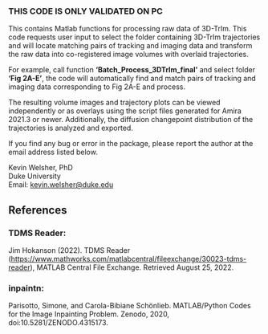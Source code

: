 ### **THIS CODE IS ONLY VALIDATED ON PC**

This contains Matlab functions for processing raw data of 3D-TrIm. This 
code requests user input to select the folder containing 3D-TrIm 
trajectories and will locate matching pairs of tracking and imaging data 
and transform the raw data into co-registered image volumes with overlaid 
trajectories. 

For example, call function **‘Batch_Process_3DTrIm_final’** and select folder 
**‘Fig 2A-E’**, the code will automatically find and match pairs of tracking 
and imaging data corresponding to Fig 2A-E and process. 

The resulting volume images and trajectory plots can be viewed independently 
or as overlays using the script files generated for Amira 2021.3 or newer. 
Additionally, the diffusion changepoint distribution of the trajectories is 
analyzed and exported.



If you find any bug or error in the package, please report the author at 
the email address listed below. 

Kevin Welsher, PhD<br>
Duke University<br>
Email: kevin.welsher@duke.edu

## References
### TDMS Reader:
Jim Hokanson (2022). TDMS Reader (https://www.mathworks.com/matlabcentral/fileexchange/30023-tdms-reader), MATLAB Central File Exchange. Retrieved August 25, 2022.
### inpaintn:
Parisotto, Simone, and Carola-Bibiane Schönlieb. MATLAB/Python Codes for the Image Inpainting Problem. Zenodo, 2020, doi:10.5281/ZENODO.4315173.
